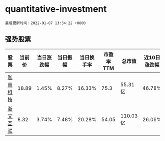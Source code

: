# quantitative-investment

`最后更新时间：2022-01-07 13:34:22 +0800`

## 强势股票

|股票|当前价|当日涨跌幅|当日振幅|当日换手率|市盈率TTM|总市值|近10日涨跌幅|
|----|----|----|----|----|----|----|----|
|[迦南科技](https://xueqiu.com/S/SZ300412)|18.89|1.45%|8.27%|16.33%|75.3|55.31亿|46.78%|
|[浙文互联](https://xueqiu.com/S/SH600986)|8.32|3.74%|7.48%|20.28%|54.05|110.03亿|26.06%|
